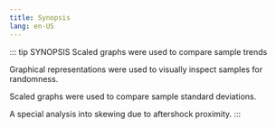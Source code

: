 ```yaml
---
title: Synopsis
lang: en-US
---
```


::: tip SYNOPSIS
Scaled graphs were used to compare sample trends

Graphical representations were used to visually inspect samples for randomness.

Scaled graphs were used to compare sample standard deviations.

A special analysis into skewing due to aftershock proximity.
:::